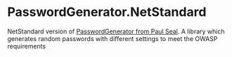 # PasswordGenerator.NetStandard
NetStandard version of [PasswordGenerator from Paul Seal](https://github.com/prjseal/PasswordGenerator). A library which generates random passwords with different settings to meet the OWASP requirements
